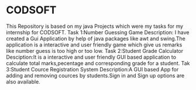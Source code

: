 # CODSOFT
This Repository is based on my java Projects which were my tasks for my internship for CODSOFT.
Task 1:Number Guessing Game
Description: I have created a Gui Application by help of java packages like awt and swing.The application is a interactive and user friendly game which give us remarks like number guess is too high or too low.
Task 2:Student Grade Calculator
Desciption:It is a interactive and user friendly GUI based application to calculate total marks,pecentage and corresponding grade for a student. 
Tak 3:Student Cource Registration System
Description:A GUI based App for adding and removing cources by students.Sign in and Sign up options are also available.
